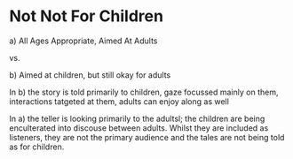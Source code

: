 # Not Not For Children

a) All Ages Appropriate, Aimed At Adults

vs.

b) Aimed at children, but still okay for adults


In b) the story is told primarily to children, gaze focussed mainly on them, interactions tatgeted at them, adults can enjoy along as well

In a) the teller is looking primarily to the adultsl; the children are being enculterated into discouse between adults. Whilst they are included as listeners, they are not the primary audience and the tales are not being told as for children.
